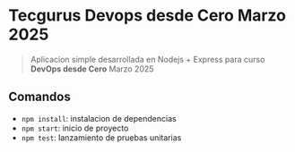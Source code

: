 #  Tecgurus Devops desde Cero Marzo 2025


> Aplicacion simple desarrollada en Nodejs + Express para curso **DevOps desde Cero** Marzo 2025

## Comandos

* `npm install`: instalacion de dependencias
* `npm start`: inicio de proyecto
* `npm test`: lanzamiento de pruebas unitarias